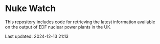 # Nuke Watch

This repository includes code for retrieving the latest information available on the output of EDF nuclear power plants in the UK.

Last updated: 2024-12-13 21:13